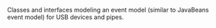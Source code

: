 Classes and interfaces modeling an event model (similar to JavaBeans event model) for USB devices and pipes.
